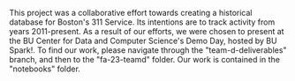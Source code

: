 This project was a collaborative effort towards creating a historical database for Boston's 311 Service. Its intentions are to track activity from years 2011-present. As a result of our efforts, we were chosen to present at the BU Center for Data and Computer Science's Demo Day, hosted by BU Spark!. To find our work, please navigate through the "team-d-deliverables" branch, and then to the "fa-23-teamd" folder. Our work is contained in the "notebooks" folder.
